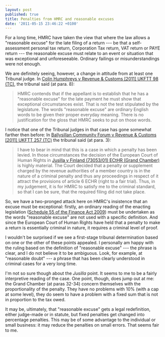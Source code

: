 ```yaml
---
layout: post
published: true
title: Penalties from HMRC and reasonable excuses
date: '2011-05-15 23:46:22 +0100'
---
```


For a long time, HMRC have taken the view that where the law allows a
"reasonable excuse" for the late filing of a return --- be that a
self-assessment personal tax return, Corporation Tax return, VAT return
or PAYE return --- the reasonable excuse must relate to an event or
situation that was exceptional and unforeseeable. Ordinary failings or
misunderstandings were not enough.

We are definitely seeing, however, a change in attitude from at least
one Tribunal judge. In [Colin Humphreys v Revenue & Customs \[2011\] UKFTT 98 (TC)](http://www.bailii.org/uk/cases/UKFTT/TC/2011/TC00974.html), the
tribunal said (at para. 8):

> HMRC contends that if the appellant is to establish that he has a
> "reasonable excuse" for the late payment he must show that exceptional
> circumstances exist. That is not the test stipulated by the
> legislature. The words "reasonable excuse" are ordinary English words
> to be given their proper everyday meaning. There is no justification
> for the gloss that HMRC seeks to put on those words.

I notice that one of the Tribunal judges in that case has gone somewhat
farther then before: In [Ballysillan Community Forum v Revenue & Customs \[2011\] UKFTT 257 (TC)](http://www.bailii.org/uk/cases/UKFTT/TC/2011/TC01121.html) the
tribunal said (at para. 3):

> I have to bear in mind that this is a case in which a penalty has been
> levied. In those circumstances the decision of the European Court of
> Human Rights in [Jusilla v Finland (73053/01) ECtHR (Grand Chamber)](http://www.menschenrechte.ac.at/orig/06_6/Jussila) is highly
> material. The Court decided that a penalty or supplement charged by
> the revenue authorities of a member country is in the nature of a
> criminal penalty and thus any proceedings in respect of it attract the
> provisions of article 6 ECHR (right to a fair trial). Thus, in my
> judgement, it is for HMRC to satisfy me to the criminal standard, so
> that I can be sure, that the required filing did not take place.

So, we have a two-pronged attack here on HMRC's insistence that an
excuse must be exceptional: firstly, an ordinary reading of the enacting
legislation ([Schedule 55 of the Finance Act 2009](http://www.legislation.gov.uk/ukpga/2009/10/schedule/55)) must be
undertaken as the words "reasonable excuse" are not used with a specific
definition. And since the European Court of Human Rights have held that
a penalty to make a return is essentially criminal in nature, it
requires a criminal level of proof.

I wouldn't be surprised if we see a first-stage tribunal determination
based on one or the other of these points appealed. I personally am
happy with the ruling based on the definition of "reasonable excuse" ---
the phrase is clear, and I do not believe it to be ambiguous. Look, for
example, at "reasonable doubt" --- a phrase that has been clearly
understood in criminal cases for a very long time.

I'm not so sure though about the *Jusilla* point. It seems to me to be a
fairly interpretive reading of the case. One point, though, does jump
out at me: the Grand Chamber (at paras 32-34) concern themselves with
the proportionality of the penalty. They have no problems with 10% (with
a cap at some level), they do seem to have a problem with a fixed sum
that is not in proportion to the tax owed.

It may be, ultimately, that "reasonable excuse" gets a legal
redefinition, either judge-made or in statute, but fixed penalties get
changed into percentage penalties. This may be of some advantage to the
individual or small business: it may reduce the penalties on small
errors. That seems fair to me.
